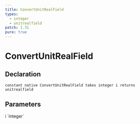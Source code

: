```yaml
---
title: ConvertUnitRealField
types:
  - integer
  - unitrealfield
patch: 1.31
pure: true
---
```


# ConvertUnitRealField

## Declaration

```
constant native ConvertUnitRealField takes integer i returns unitrealfield
```

## Parameters
<dl>
  <dt>i `integer`</dt>
  <dd></dd>
</dl>